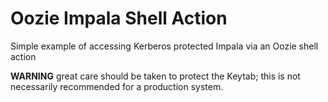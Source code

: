 # Oozie Impala Shell Action

Simple example of accessing Kerberos protected Impala via an Oozie shell action

**WARNING** great care should be taken to protect the Keytab; this is not necessarily recommended for a production system.
